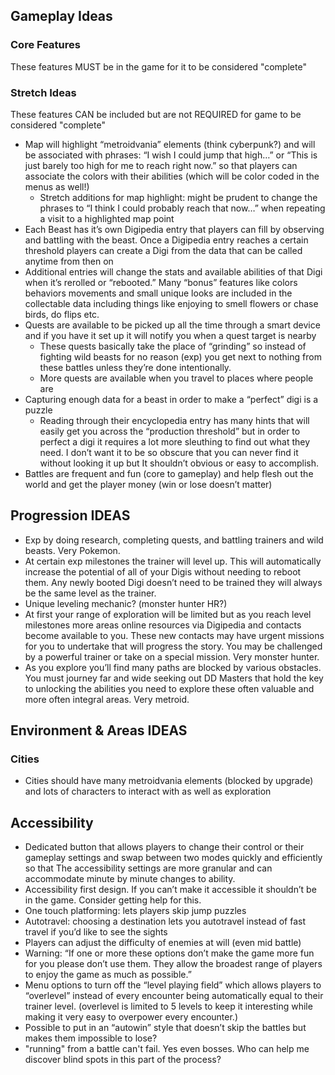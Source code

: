 ## Gameplay Ideas
### Core Features
These features MUST be in the game for it to be considered "complete"

### Stretch Ideas
These features CAN be included but are not REQUIRED for game to be considered "complete"

- Map will highlight “metroidvania” elements (think cyberpunk?) and will be associated with phrases: “I wish I could jump that high…” or “This is just barely too high for me to reach right now.” so that players can associate the colors with their abilities (which will be color coded in the menus as well!)
  - Stretch additions for map highlight: might be prudent to change the phrases to “I think I could probably reach that now…” when repeating a visit to a highlighted map point
- Each Beast has it’s own Digipedia entry that players can fill by observing and battling with the beast. Once a Digipedia entry reaches a certain threshold players can create a Digi from the data that can be called anytime from then on
- Additional entries will change the stats and available abilities of that Digi when it’s rerolled or “rebooted.” Many “bonus” features like colors behaviors movements and small unique looks are included in the collectable data including things like enjoying to smell flowers or chase birds, do flips etc.
- Quests are available to be picked up all the time through a smart device and if you have it set up it will notify you when a quest target is nearby
  - These quests basically take the place of “grinding” so instead of fighting wild beasts for no reason (exp) you get next to nothing from these battles unless they’re done intentionally.
  - More quests are available when you travel to places where people are
- Capturing enough data for a beast in order to make a “perfect” digi is a puzzle
  - Reading through their encyclopedia entry has many hints that will easily get you across the “production threshold” but in order to perfect a digi it requires a lot more sleuthing to find out what they need. I don’t want it to be so obscure that you can never find it without looking it up but It shouldn’t obvious or easy to accomplish.
- Battles are frequent and fun (core to gameplay) and help flesh out the world and get the player money (win or lose doesn’t matter)

## Progression IDEAS
- Exp by doing research, completing quests, and battling trainers and wild beasts. Very Pokemon.
- At certain exp milestones the trainer will level up. This will automatically increase the potential of all of your Digis without needing to reboot them. Any newly booted Digi doesn’t need to be trained they will always be the same level as the trainer.
- Unique leveling mechanic? (monster hunter HR?)
- At first your range of exploration will be limited but as you reach level milestones more areas online resources via Digipedia and contacts become available to you. These new contacts may have urgent missions for you to undertake that will progress the story. You may be challenged by a powerful trainer or take on a special mission. Very monster hunter.
- As you explore you’ll find many paths are blocked by various obstacles. You must journey far and wide seeking out DD Masters that hold the key to unlocking the abilities you need to explore these often valuable and more often integral areas. Very metroid.

## Environment & Areas IDEAS
### Cities
- Cities should have many metroidvania elements (blocked by upgrade) and lots of characters to interact with as well as exploration

## Accessibility
- Dedicated button that allows players to change their control or their gameplay settings and swap between two modes quickly and efficiently so that The accessibility settings are more granular and can accommodate minute by minute changes to ability.
- Accessibility first design. If you can’t make it accessible it shouldn’t be in the game. Consider getting help for this.
- One touch platforming: lets players skip jump puzzles
- Autotravel: choosing a destination lets you autotravel instead of fast travel if you’d like to see the sights
- Players can adjust the difficulty of enemies at will (even mid battle)
- Warning: “If one or more these options don’t make the game more fun for you please don’t use them. They allow the broadest range of players to enjoy the game as much as possible.”
- Menu options to turn off the “level playing field” which allows players to “overlevel” instead of every encounter being automatically equal to their trainer level. (overlevel is limited to 5 levels to keep it interesting while making it very easy to overpower every encounter.)
- Possible to put in an “autowin” style that doesn’t skip the battles but makes them impossible to lose?
- "running" from a battle can't fail. Yes even bosses.
Who can help me discover blind spots in this part of the process?
